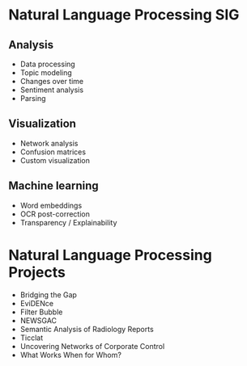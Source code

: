 # Natural Language Processing SIG

## Analysis

* Data processing
* Topic modeling
* Changes over time
* Sentiment analysis
* Parsing

## Visualization

* Network analysis
* Confusion matrices
* Custom visualization

## Machine learning

* Word embeddings
* OCR post-correction
* Transparency / Explainability

# Natural Language Processing Projects

* Bridging the Gap
* EviDENce
* Filter Bubble
* NEWSGAC
* Semantic Analysis of Radiology Reports
* Ticclat
* Uncovering Networks of Corporate Control
* What Works When for Whom?
